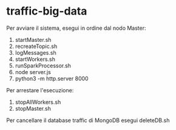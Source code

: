 # traffic-big-data

Per avviare il sistema, esegui in ordine dal nodo Master:
1) startMaster.sh
2) recreateTopic.sh
3) logMessages.sh
4) startWorkers.sh
5) runSparkProcessor.sh
6) node server.js
7) python3 -m http.server 8000

Per arrestare l'esecuzione:
1) stopAllWorkers.sh
2) stopMaster.sh

Per cancellare il database traffic di MongoDB esegui deleteDB.sh